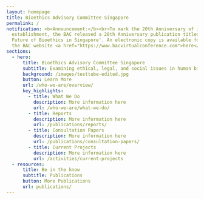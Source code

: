 ```yaml
---
layout: homepage
title: Bioethics Advisory Committee Singapore
permalink: /
notification: <b>Announcement:</b><br>To mark the 20th Anniversary of its
  establishment, the BAC released a 20th Anniversary publication titled 'The
  Future of Bioethics in Singapore'. An electronic copy is available for free on
  the BAC website <a href="https://www.bacvirtualconference.com">here</a>.
sections:
  - hero:
      title: Bioethics Advisory Committee Singapore
      subtitle: Examining ethical, legal, and social issues in human biomedical research
      background: /images/testtube-edited.jpg
      button: Learn More
      url: /who-we-are/overview/
      key_highlights:
        - title: What We Do
          description: More information here
          url: /who-we-are/what-we-do/
        - title: Reports
          description: More information here
          url: /publications/reports/
        - title: Consultation Papers
          description: More information here
          url: /publications/consultation-papers/
        - title: Current Projects
          description: More information here
          url: /activities/current-projects
  - resources:
      title: Be in the know
      subtitle: Publications
      button: More Publications
      url: publications/
---
```

